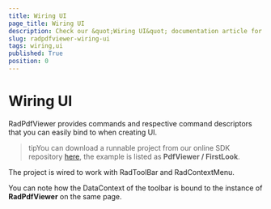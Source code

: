 ```yaml
---
title: Wiring UI
page_title: Wiring UI
description: Check our &quot;Wiring UI&quot; documentation article for the RadPdfViewer WPF control.
slug: radpdfviewer-wiring-ui
tags: wiring,ui
published: True
position: 0
---
```


# Wiring UI



RadPdfViewer provides commands and respective command descriptors that you can easily bind to when creating UI.
      

>tipYou can download a runnable project from our online SDK repository [here](https://github.com/telerik/xaml-sdk), the example is listed as __PdfViewer / FirstLook__.
        

The project is wired to work with RadToolBar and RadContextMenu.
      

You can note how the DataContext of the toolbar is bound to the instance of __RadPdfViewer__ on the same page.
      

